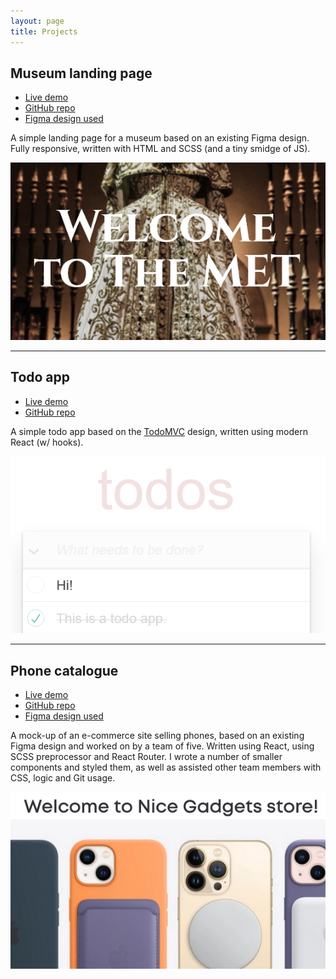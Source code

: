 ```yaml
---
layout: page
title: Projects
---
```


## Museum landing page

* [Live demo](https://ctgd.xyz/museum_landing_page/)
* [GitHub repo](https://github.com/ctgdprzyb/museum_landing_page)
* [Figma design used](https://www.figma.com/file/lSR1m42L9YwzQwzzxKwHpw/THE-MET)

A simple landing page for a museum based on an existing Figma design. Fully responsive, written with HTML and SCSS (and a tiny smidge of JS).

![Screenshot of the landing page](/assets/images/museum_scr.png)

***

## Todo app

* [Live demo](https://ctgd.xyz/todo-app/)
* [GitHub repo](https://github.com/ctgdprzyb/todo-app)

A simple todo app based on the [TodoMVC](https://todomvc.com/) design, written using modern React (w/ hooks).

![Screenshot of the todo app](/assets/images/todos_scr.png)

***

## Phone catalogue

* [Live demo](https://fe-mar23-undefined.github.io/product_catalog/)
* [GitHub repo](https://github.com/fe-mar23-undefined/product_catalog)
* [Figma design used](https://www.figma.com/file/T5ttF21UnT6RRmCQQaZc6L/Phone-catalog-(V2)-Original)

A mock-up of an e-commerce site selling phones, based on an existing Figma design and worked on by a team of five. Written using React, using SCSS preprocessor and React Router. I wrote a number of smaller components and styled them, as well as assisted other team members with CSS, logic and Git usage.

![Screenshot of the phone catalogue](/assets/images/phones_scr.png)